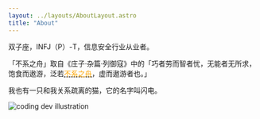 ```yaml
---
layout: ../layouts/AboutLayout.astro
title: "About"
---
```


双子座，INFJ（P）-T，信息安全行业从业者。

「不系之舟」取自《庄子·杂篇·列御寇》中的「巧者劳而智者忧，无能者无所求，饱食而遨游，泛若<span style="color:orange; text-decoration: underline dashed; text-decoration-color: black;">不系之舟</span>，虚而遨游者也。」

我也有一只和我关系疏离的猫，它的名字叫闪电。

<div>
  <img src="/assets/cat.jpg" class="sm:w-1/2 mx-auto" alt="coding dev illustration">
</div>

